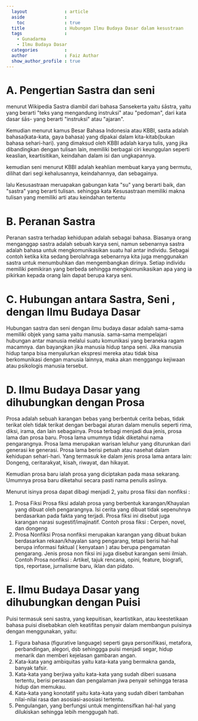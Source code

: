 ```yaml
---
  layout              : article
  aside               :
    toc               : true
  title               : Hubungan Ilmu Budaya Dasar dalam kesustraan
  tags                : 
    - Gunadarma
    - Ilmu Budaya Dasar
  categories          : 
  author              : Faiz Authar
  show_author_profile : true
---
```

# A. Pengertian Sastra dan seni
menurut Wikipedia Sastra diambil dari bahasa Sansekerta yaitu śāstra, yaitu yang berarti "teks yang mengandung instruksi" atau "pedoman", dari kata dasar śās- yang berarti "instruksi" atau "ajaran".

Kemudian menurut kamus Besar Bahasa Indonesia atau KBBI, sasta adalah bahasa(kata-kata, gaya bahasa) yang dipakai dalam kita-kitab(bukan bahasa sehari-hari). 
yang dimaksud oleh KBBI adalah karya tulis, yang jika dibandingkan dengan tulisan lain, memiliki berbagai ciri keunggulan seperti keaslian, keartisitikan, keindahan dalam isi dan ungkapannya.

kemudian seni menurut KBBI adalah keahlian membuat karya yang bermutu, dilihat dari segi kehalusannya, keindahannya, dan sebagainya.

lalu Kesusastraan meruapakan gabungan kata "su" yang berarti baik, dan "sastra" yang berarti tulisan. sehingga kata Kesusastraan memiliki makna tulisan yang memiliki arti atau keindahan tertentu

# B. Peranan Sastra
Peranan sastra terhadap kehidupan adalah sebagai bahasa. Biasanya orang menganggap sastra adalah sebuah karya seni, namun sebenarnya sastra adalah bahasa untuk mengkomunikasikan suatu hal antar individu. Sebagai contoh ketika kita sedang berolahraga sebenarnya kita juga menggunakan sastra untuk menumbuhkan dan mengembangkan dirinya. Setiap individu memiliki pemikiran yang berbeda sehingga mengkomunikasikan apa yang ia pikirkan kepada orang lain dapat berupa karya seni.

# C. Hubungan antara Sastra, Seni , dengan Ilmu Budaya Dasar
Hubungan sastra dan seni dengan ilmu budaya dasar adalah sama-sama memiliki objek yang sama yaitu manusia. sama-sama mempelajari hubungan antar manusia melalui suatu komunikasi yang beraneka ragam macamnya. dan bayangkan jika manusia hidup tanpa seni. Jika manusia hidup tanpa bisa menyalurkan ekspresi mereka atau tidak bisa berkomunikasi dengan manusia lainnya, maka akan menggangu kejiwaan atau psikologis manusia tersebut.

# D. Ilmu Budaya Dasar yang dihubungkan dengan Prosa
Prosa adalah sebuah karangan bebas yang berbentuk cerita bebas, tidak terikat oleh tidak terikat dengan berbagai aturan dalam menulis seperti rima, diksi, irama, dan lain sebagainya.
Prosa terbagi menjadi dua jenis, prosa lama dan prosa baru.
Prosa lama umumnya tidak diketahui nama pengarangnya.
Prosa lama merupakan warisan leluhur yang diturunkan dari generasi ke generasi.
Prosa lama berisi petuah atau nasehat dalam kehidupan sehari-hari.
Yang termasuk ke dalam jenis prosa lama antara lain: Dongeng, ceritarakyat, kisah, riwayat, dan hikayat.

Kemudian prosa baru ialah prosa yang diciptakan pada masa sekarang.
Umumnya prosa baru diketahui secara pasti nama penulis aslinya. 

Menurut isinya prosa dapat dibagi menjadi 2, yaitu prosa fiksi dan nonfiksi :
1. Prosa Fiksi Prosa fiksi adalah prosa yang berbentuk karangan/Khayalan yang dibuat oleh pengarangnya. Isi cerita yang dibuat tidak sepenuhnya berdasarkan pada fakta yang terjadi. Prosa fiksi ini disebut juga karangan narasi sugestif/imajinatif. Contoh prosa fiksi : Cerpen, novel, dan dongeng
2. Prosa Nonfiksi Prosa nonfiksi merupakan karangan yang dibuat bukan berdasarkan rekaan/khayalan sang pengarang, tetapi berisi hal-hal berupa informasi faktual ( kenyataan ) atau berupa pengamatan pengarang. Jenis prosa non fiksi ini juga disebut karangan semi ilmiah. Contoh Prosa nonfiksi : Artikel, tajuk rencana, opini, feature, biografi, tips, reportase, jurnalisme baru, iklan dan pidato.

# E. Ilmu Budaya Dasar yang dihubungkan dengan Puisi
Puisi termasuk seni sastra, yang kepuitisan, keartistikan, atau keestetikaan bahasa puisi
disebabkan oleh keatifitas penyair dalam membangun puisinya dengan menggunakan, yaitu:
1. Figura bahasa (figurative language) seperti gaya personifikasi, metafora, perbandingan, alegori, dsb sehinggga puisi menjadi segar, hidup menarik dan memberi kejelasan gambaran angan.
2. Kata-kata yang ambiquitas yaitu kata-kata yang bermakna ganda, banyak tafsir.
3. Kata-kata yang berjiwa yaitu kata-kata yang sudah diberi suasana tertentu, berisi perasaan dan pengalaman jiwa penyair sehingga terasa hidup dan memukau.
4. Kata-kata yang konotatif yaitu kata-kata yang sudah diberi tambahan nilai-nilai rasa dan asosiasi-asosiasi tertentu.
5. Pengulangan, yang berfungsi untuk mengintensifkan hal-hal yang dilukiskan sehingga lebih menggugah hati.